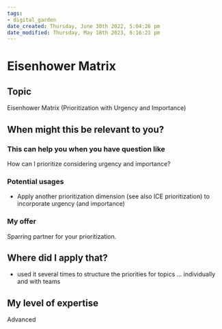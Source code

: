 ```yaml
---
tags: 
- digital_garden
date_created: Thursday, June 30th 2022, 5:04:26 pm
date_modified: Thursday, May 18th 2023, 6:16:21 pm
---
```

# Eisenhower Matrix
## Topic

Eisenhower Matrix (Prioritization with Urgency and Importance)

## When might this be relevant to you?

### This can help you when you have question like

How can I prioritize considering urgency and importance?

### Potential usages

-   Apply another prioritization dimension (see also ICE prioritization) to incorporate urgency (and importance)
    

### My offer

Sparring partner for your prioritization.

## Where did I apply that?

-   used it several times to structure the priorities for topics … individually and with teams
    

## My level of expertise

Advanced